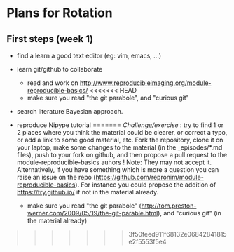 # Plans for Rotation
## First steps (week 1)

* find a learn a good text editor (eg: vim, emacs, ...)
* learn git/github to collaborate 
	- read and work on http://www.reproducibleimaging.org/module-reproducible-basics/
<<<<<<< HEAD
	- make sure you read "the git parabole", and "curious git"
* search literature Bayesian approach.
* reproduce Nipype tutorial
=======
	*Challenge/exercise* : try to find 1 or 2 places where you think the material could be clearer, or correct a typo, or add a link to some good material, etc. Fork the repository, clone it on your laptop, make some changes to the material (in the _episodes/*.md files), push to your fork on github, and then propose a pull request to the module-reproducible-basics auhors ! Note: They may not accept it. Alternatively, if you have something which is more a question you can raise an issue on the repo (https://github.com/repronim/module-reproducible-basics). For instance you could propose the addition of https://try.github.io/ if not in the material already. 
	
	- make sure you read "the git parabole" (http://tom.preston-werner.com/2009/05/19/the-git-parable.html), and "curious git" (in the material already)


>>>>>>> 3f50feed911f68132e06842841815e2f5553f5e4
